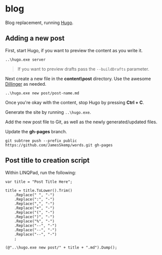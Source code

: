 # blog
Blog replacement, running [Hugo](https://gohugo.io/).

## Adding a new post

First, start Hugo, if you want to preview the content as you write it.

```
..\hugo.exe server
```

> If you want to preview drafts pass the `--buildDrafts` parameter.

Next create a new file in the **content\post** directory. Use the awesome [Dillinger](http://dillinger.io/) as needed.

```
..\hugo.exe new post/post-name.md
```

Once you're okay with the content, stop Hugo by pressing **Ctrl + C**.

Generate the site by running `..\hugo.exe`.

Add the new post file to Git, as well as the newly generated/updated files.

Update the **gh-pages** branch.

```
git subtree push --prefix public https://github.com/JamesSkemp/words.git gh-pages
```

## Post title to creation script

Within LINQPad, run the following:

```
var title = "Post Title Here";

title = title.ToLower().Trim()
	.Replace(" ", "-")
	.Replace(":", "-")
	.Replace(",", "-")
	.Replace("+", "-")
	.Replace("(", "-")
	.Replace(")", "-")
	.Replace("%", "-")
	.Replace("--", "-")
	.Replace("--", "-")
	.Replace("--", "-")
	;

(@"..\hugo.exe new post/" + title + ".md").Dump();
```
